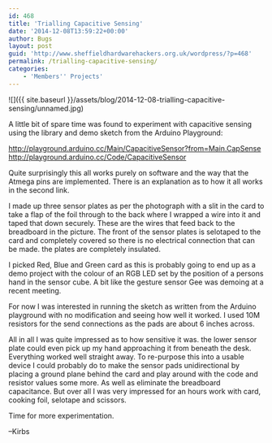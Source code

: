 ```yaml
---
id: 468
title: 'Trialling Capacitive Sensing'
date: '2014-12-08T13:59:22+00:00'
author: Bugs
layout: post
guid: 'http://www.sheffieldhardwarehackers.org.uk/wordpress/?p=468'
permalink: /trialling-capacitive-sensing/
categories:
    - 'Members'' Projects'
---
```


![]({{ site.baseurl }}/assets/blog/2014-12-08-trialling-capacitive-sensing/unnamed.jpg)

A little bit of spare time was found to experiment with capacitive sensing using the library and demo sketch from the Arduino Playground:

<http://playground.arduino.cc/Main/CapacitiveSensor?from=Main.CapSense>  
<http://playground.arduino.cc/Code/CapacitiveSensor>

Quite surprisingly this all works purely on software and the way that the Atmega pins are implemented. There is an explanation as to how it all works in the second link.

I made up three sensor plates as per the photograph with a slit in the card to take a flap of the foil through to the back where I wrapped a wire into it and taped that down securely. These are the wires that feed back to the breadboard in the picture. The front of the sensor plates is selotaped to the card and completely covered so there is no electrical connection that can be made. the plates are completely insulated.

I picked Red, Blue and Green card as this is probably going to end up as a demo project with the colour of an RGB LED set by the position of a persons hand in the sensor cube. A bit like the gesture sensor Gee was demoing at a recent meeting.

For now I was interested in running the sketch as written from the Arduino playground with no modification and seeing how well it worked. I used 10M resistors for the send connections as the pads are about 6 inches across.

All in all I was quite impressed as to how sensitive it was. the lower sensor plate could even pick up my hand approaching it from beneath the desk. Everything worked well straight away. To re-purpose this into a usable device I could probably do to make the sensor pads unidirectional by placing a ground plane behind the card and play around with the code and resistor values some more. As well as eliminate the breadboard capacitance. But over all I was very impressed for an hours work with card, cooking foil, selotape and scissors.

Time for more experimentation.

–Kirbs
<!--- path/to this posts images is ![]({{ site.baseurl }}/assets/blog/2014-12-08-trialling-capacitive-sensing/ --->